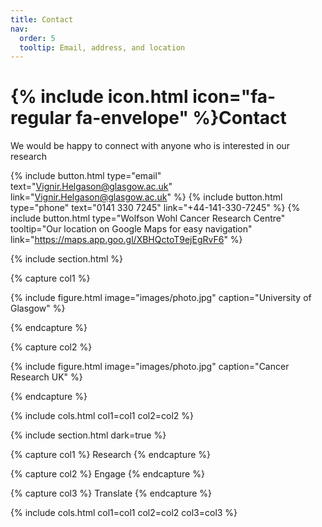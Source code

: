 ```yaml
---
title: Contact
nav:
  order: 5
  tooltip: Email, address, and location
---
```


# {% include icon.html icon="fa-regular fa-envelope" %}Contact

We would be happy to connect with anyone who is interested in our research

{%
  include button.html
  type="email"
  text="Vignir.Helgason@glasgow.ac.uk"
  link="Vignir.Helgason@glasgow.ac.uk"
%}
{%
  include button.html
  type="phone"
  text="0141 330 7245"
  link="+44-141-330-7245"
%}
{%
  include button.html
  type="Wolfson Wohl Cancer Research Centre"
  tooltip="Our location on Google Maps for easy navigation"
  link="https://maps.app.goo.gl/XBHQctoT9ejEgRvF6"
%}

{% include section.html %}

{% capture col1 %}

{%
  include figure.html
  image="images/photo.jpg"
  caption="University of Glasgow"
%}

{% endcapture %}

{% capture col2 %}

{%
  include figure.html
  image="images/photo.jpg"
  caption="Cancer Research UK"
%}

{% endcapture %}

{% include cols.html col1=col1 col2=col2 %}

{% include section.html dark=true %}

{% capture col1 %}
Research
{% endcapture %}

{% capture col2 %}
Engage
{% endcapture %}

{% capture col3 %}
Translate
{% endcapture %}

{% include cols.html col1=col1 col2=col2 col3=col3 %}
